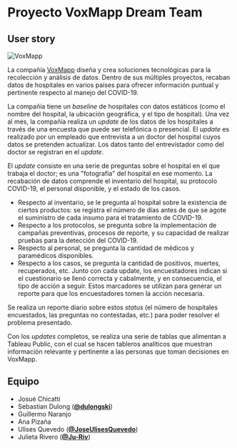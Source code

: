 # Proyecto VoxMapp Dream Team
## User story
![VoxMapp](https://imgur.com/gG68PvJ.png)

La compañía [VoxMapp](http://voxmapp.com) diseña y crea soluciones tecnológicas para la recolección y análisis de datos. Dentro de sus múltiples proyectos, recaban datos de hospitales en varios países para ofrecer información puntual y pertinente respecto al manejo del COVID-19.

La compañía tiene un _baseline_ de hospitales con datos estáticos (como el nombre del hospital, la ubicación geográfica, y el tipo de hospital).
Una vez al mes, la compañía realiza un _update_ de los datos de los hospitales a través de una encuesta que puede ser telefónica o presencial. El _update_ es realizado por un empleado que entrevista a un doctor del hospital cuyos datos se pretenden actualizar. Los datos tanto del entrevistador como del doctor se registran en el _update_.

El _update_ consiste en una serie de preguntas sobre el hospital en el que trabaja el doctor; es una "fotografía" del hospital en ese momento. La recabación de datos comprende el inventario del hospital, su protocolo COVID-19, el personal disponible, y el estado de los casos.
- Respecto al inventario, se le pregunta al hospital sobre la existencia de ciertos productos: se registra el número de días antes de que se agote el suministro de cada insumo para el tratamiento de COVID-19.
- Respecto a los protocolos, se pregunta sobre la implementación de campañas preventivas, procesos de reporte, y su capacidad de realizar pruebas para la detección del COVID-19.
- Respecto al personal, se pregunta la cantidad de médicos y paramédicos disponibles.
- Respecto a los casos, se pregunta la cantidad de positivos, muertes, recuperados, etc.
Junto con cada update, los encuestadores indican si el cuestionario se llenó correcta y cabalmente, y en consecuencia, el tipo de acción a seguir. Estos marcadores se utilizan para generar un reporte para que los encuestadores tomen la acción necesaria.

Se realiza un reporte diario sobre estos _status_ (el número de hospitales encuestados, las preguntas no contestadas, etc.) para poder resolver el problema presentado.

Con los _updates_ completos, se realiza una serie de tablas que alimentan a Tableau Public, con el cual se hacen tableros analíticos que muestran información relevante y pertinente a las personas que toman decisiones en VoxMapp.

## Equipo
- Josué Chicatti
- Sebastian Dulong ([**@dulongski**](https://github.com/dulongski))
- Guillermo Naranjo
- Ana Pizaña
- Ulises Quevedo ([**@JoseUlisesQuevedo**](https://github.com/JoseUlisesQuevedo))
- Julieta Rivero ([**@Ju-Riv**](https://github.com/Ju-Riv))
